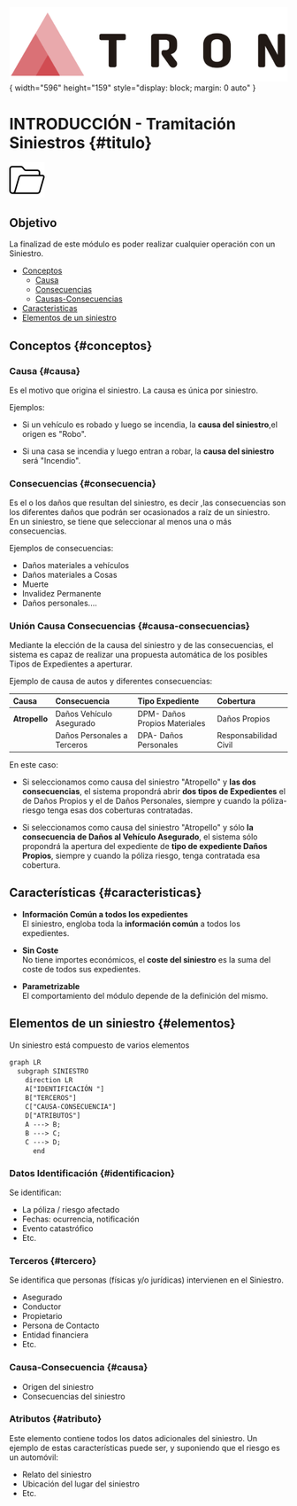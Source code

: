 ![LOGO TRON](./00-Imagen/logo-TRON.png){ width="596" height="159" style="display: block; margin: 0 auto" }

# INTRODUCCIÓN - Tramitación Siniestros {#titulo}

![Imagen SINIESTROS](./00-Imagen/icono-siniestro.png) 
## **Objetivo**
La finalizad de este módulo es poder  realizar cualquier operación con un Siniestro.  

- [Conceptos      ](#conceptos)
  - [Causa          ](#causa)
  - [Consecuencias  ](#consecuencias)
  - [Causas-Consecuencias     ](#causa-consecuencia)
- [Caracteristicas](#caracteristicas)
- [Elementos de un siniestro](#elementos)


## **Conceptos** {#conceptos}

### **Causa** {#causa}
Es el motivo que origina el siniestro. La causa es única por siniestro. 

Ejemplos:  

- Si un vehículo es robado y luego se incendia, la **causa del siniestro**,el origen es "Robo".     

- Si una casa se incendia y luego entran a robar, la **causa del siniestro** será "Incendio".

### **Consecuencias** {#consecuencia}

Es el o los daños que resultan del siniestro, es decir ,las consecuencias son los diferentes daños que podrán ser ocasionados a raíz de un siniestro.  
En un siniestro, se tiene que seleccionar al menos una o más consecuencias.   

Ejemplos de consecuencias:  

- Daños materiales a vehículos
- Daños materiales a Cosas 
- Muerte
- Invalidez Permanente
- Daños personales....

### **Unión Causa Consecuencias** {#causa-consecuencias}

Mediante la elección de la causa del siniestro y de las consecuencias, el sistema es capaz de realizar una propuesta automática de los posibles Tipos de Expedientes a aperturar.
 
Ejemplo de causa de autos y diferentes consecuencias:


| Causa          | Consecuencia                 | Tipo Expediente| Cobertura |
| :---           | :---                         | :---           |:--|
| __Atropello__  | Daños Vehículo Asegurado     | DPM- Daños Propios Materiales | Daños Propios
|                | Daños Personales a Terceros  | DPA- Daños Personales         | Responsabilidad Civil

En este caso:  

- Si seleccionamos como causa del siniestro "Atropello" y  **las dos consecuencias**, el sistema propondrá abrir __dos tipos de Expedientes__ el de Daños Propios y el de Daños Personales, siempre y cuando la póliza-riesgo tenga esas dos coberturas contratadas.  

- Si seleccionamos como causa del siniestro "Atropello" y sólo __la consecuencia de Daños al Vehículo Asegurado__, el sistema sólo propondrá la apertura del expediente de __tipo de expediente Daños Propios__, siempre y cuando la póliza riesgo, tenga contratada esa cobertura.

## **Características** {#caracteristicas}

- **Información Común a todos los expedientes**  
  El siniestro, engloba toda la __información común__  a todos los expedientes.  

- **Sin Coste**  
No tiene importes económicos, el __coste del siniestro__ es la suma del coste de todos sus expedientes.

- **Parametrizable**  
El comportamiento del módulo depende de la definición del mismo.

## **Elementos de un siniestro** {#elementos}
Un siniestro está compuesto de varios elementos

``` mermaid
graph LR
  subgraph SINIESTRO
    direction LR
    A["IDENTIFICACIÓN "]
    B["TERCEROS"]
    C["CAUSA-CONSECUENCIA"]
    D["ATRIBUTOS"]
    A ---> B;
    B ---> C;
    C ---> D;
      end
```
### **Datos Identificación** {#identificacion}

Se identifican:  

- La póliza / riesgo afectado
- Fechas: ocurrencia, notificación
- Evento catastrófico
- Etc.

### **Terceros** {#tercero}  
Se identifica que personas (físicas y/o jurídicas) intervienen en el Siniestro. 

- Asegurado
- Conductor
- Propietario
- Persona de Contacto
- Entidad financiera
- Etc.

### **Causa-Consecuencia** {#causa}  

- Origen del siniestro
- Consecuencias del siniestro

### **Atributos** {#atributo}  

Este elemento contiene todos los datos adicionales del siniestro. Un ejemplo de estas características puede ser, y suponiendo que el riesgo es un automóvil:

- Relato del siniestro
- Ubicación del lugar del siniestro
- Etc.







